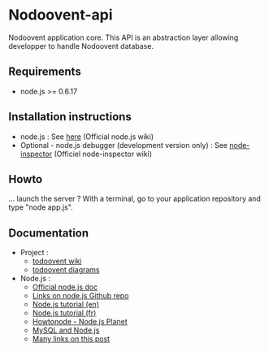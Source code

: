 # Nodoovent-api

Nodoovent application core.
This API is an abstraction layer allowing developper to handle Nodoovent database.

## Requirements
* node.js >= 0.6.17

## Installation instructions
* node.js : See [here](https://github.com/joyent/node/wiki/Installation) (Official node.js wiki)
* Optional - node.js debugger (development version only) : See [node-inspector](https://github.com/dannycoates/node-inspector/wiki/Getting-Started---from-scratch) (Officiel node-inspector wiki)


## Howto
... launch the server ? With a terminal, go to your application repository and type "node app.js".

## Documentation
* Project : 
	* [todoovent wiki](https://github.com/g4llic4/nodoovent/wiki)
	* [todoovent diagrams](http://simon-renoult.com/todoovent/)
* Node.js : 
	* [Official node.js doc](http://nodejs.org/api/)
	* [Links on node.js Github repo](https://github.com/joyent/node#resources-for-newcomers)
	* [Node.js tutorial (en) ](http://www.nodebeginner.org/)
	* [Node.js tutorial (fr) ](http://nodejs.developpez.com/tutoriels/javascript/node-js-livre-debutant/)
	* [Howtonode - Node.js Planet](http://howtonode.org/)
	* [MySQL and Node.js](http://www.giantflyingsaucer.com/blog/?p=2596)
	* [Many links on this post](http://stackoverflow.com/a/5511507)